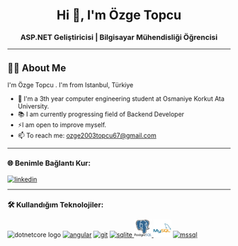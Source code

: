 <h1 align="center">Hi 👋, I'm Özge Topcu</h1>
<h3 align="center">ASP.NET Geliştiricisi | Bilgisayar Mühendisliği Öğrencisi</h3>

---


## 👩‍💻 About Me
I'm Özge Topcu . I'm from Istanbul, Türkiye

- 🔭 I'm a 3th year computer engineering student at Osmaniye Korkut Ata University.
- 📚 I am currently progressing field of Backend Developer
- ⚡I am open to improve myself.
- 📫 To reach me: ozge2003topcu67@gmail.com


---

<h3 align="left">🌐 Benimle Bağlantı Kur:</h3>
<p align="left">
  <a href="https://www.linkedin.com/in/%C3%B6zgetopcu/" target="blank">
    <img align="center" src="https://raw.githubusercontent.com/rahuldkjain/github-profile-readme-generator/master/src/images/icons/Social/linked-in-alt.svg" alt="linkedin" height="30" width="40" />
  </a>
</p>



---

<h3 align="left">🛠️ Kullandığım Teknolojiler:</h3>
<p align="left">
 <img src="https://cdn.jsdelivr.net/gh/devicons/devicon/icons/dotnetcore/dotnetcore-original.svg" height="40" alt="dotnetcore logo" width="40" height="40"/></a>
  <a href="https://angular.io/" target="_blank"><img src="https://angular.io/assets/images/logos/angular/angular.svg" alt="angular" width="40" height="40"/></a>
  <a href="https://git-scm.com/" target="_blank"><img src="https://www.vectorlogo.zone/logos/git-scm/git-scm-icon.svg" alt="git" width="40" height="40"/></a>
  <a href="https://www.sqlite.org/" target="_blank" rel="noreferrer"> <img src="https://www.vectorlogo.zone/logos/sqlite/sqlite-icon.svg" alt="sqlite" width="40" height="40"/> </a>
  <a href="https://www.postgresql.org" target="_blank" rel="noreferrer"> <img src="https://raw.githubusercontent.com/devicons/devicon/master/icons/postgresql/postgresql-original-wordmark.svg" alt="postgresql" width="40" height="40"/> </a>
  <a href="https://www.mysql.com/" target="_blank"><img src="https://raw.githubusercontent.com/devicons/devicon/master/icons/mysql/mysql-original-wordmark.svg" alt="mysql" width="40" height="40"/></a>
  <a href="https://www.microsoft.com/en-us/sql-server" target="_blank"><img src="https://www.svgrepo.com/show/303229/microsoft-sql-server-logo.svg" alt="mssql" width="40" height="40"/></a>
</p>
